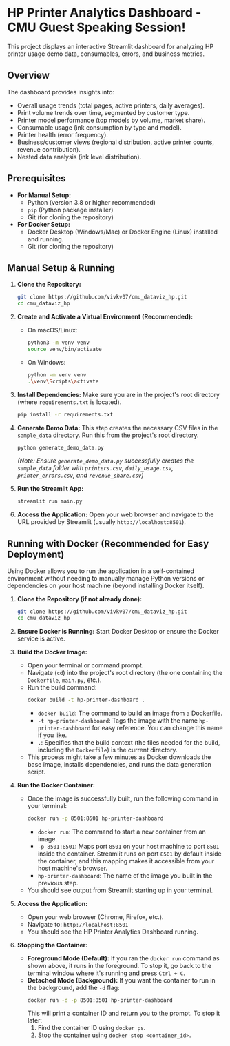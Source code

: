 # HP Printer Analytics Dashboard - CMU Guest Speaking Session!

This project displays an interactive Streamlit dashboard for analyzing HP printer usage demo data, consumables, errors, and business metrics.

## Overview

The dashboard provides insights into:
* Overall usage trends (total pages, active printers, daily averages).
* Print volume trends over time, segmented by customer type.
* Printer model performance (top models by volume, market share).
* Consumable usage (ink consumption by type and model).
* Printer health (error frequency).
* Business/customer views (regional distribution, active printer counts, revenue contribution).
* Nested data analysis (ink level distribution).

## Prerequisites

* **For Manual Setup:**
    * Python (version 3.8 or higher recommended)
    * `pip` (Python package installer)
    * Git (for cloning the repository)
* **For Docker Setup:**
    * Docker Desktop (Windows/Mac) or Docker Engine (Linux) installed and running.
    * Git (for cloning the repository)

## Manual Setup & Running

1.  **Clone the Repository:**
    ```bash
    git clone https://github.com/vivkv07/cmu_dataviz_hp.git
    cd cmu_dataviz_hp
    ```

2.  **Create and Activate a Virtual Environment (Recommended):**
    * On macOS/Linux:
        ```bash
        python3 -m venv venv
        source venv/bin/activate
        ```
    * On Windows:
        ```bash
        python -m venv venv
        .\venv\Scripts\activate
        ```

3.  **Install Dependencies:**
    Make sure you are in the project's root directory (where `requirements.txt` is located).
    ```bash
    pip install -r requirements.txt
    ```

4.  **Generate Demo Data:**
    This step creates the necessary CSV files in the `sample_data` directory. Run this from the project's root directory.
    ```bash
    python generate_demo_data.py
    ```
    *(Note: Ensure `generate_demo_data.py` successfully creates the `sample_data` folder with `printers.csv`, `daily_usage.csv`, `printer_errors.csv`, and `revenue_share.csv`)*

5.  **Run the Streamlit App:**
    ```bash
    streamlit run main.py
    ```

6.  **Access the Application:**
    Open your web browser and navigate to the URL provided by Streamlit (usually `http://localhost:8501`).

## Running with Docker (Recommended for Easy Deployment)

Using Docker allows you to run the application in a self-contained environment without needing to manually manage Python versions or dependencies on your host machine (beyond installing Docker itself).

1.  **Clone the Repository (if not already done):**
    ```bash
    git clone https://github.com/vivkv07/cmu_dataviz_hp.git
    cd cmu_dataviz_hp
    ```

2.  **Ensure Docker is Running:** Start Docker Desktop or ensure the Docker service is active.

3.  **Build the Docker Image:**
    * Open your terminal or command prompt.
    * Navigate (`cd`) into the project's root directory (the one containing the `Dockerfile`, `main.py`, etc.).
    * Run the build command:
        ```bash
        docker build -t hp-printer-dashboard .
        ```
        * `docker build`: The command to build an image from a Dockerfile.
        * `-t hp-printer-dashboard`: Tags the image with the name `hp-printer-dashboard` for easy reference. You can change this name if you like.
        * `.`: Specifies that the build context (the files needed for the build, including the `Dockerfile`) is the current directory.
    * This process might take a few minutes as Docker downloads the base image, installs dependencies, and runs the data generation script.

4.  **Run the Docker Container:**
    * Once the image is successfully built, run the following command in your terminal:
        ```bash
        docker run -p 8501:8501 hp-printer-dashboard
        ```
        * `docker run`: The command to start a new container from an image.
        * `-p 8501:8501`: Maps port `8501` on your host machine to port `8501` inside the container. Streamlit runs on port `8501` by default inside the container, and this mapping makes it accessible from your host machine's browser.
        * `hp-printer-dashboard`: The name of the image you built in the previous step.
    * You should see output from Streamlit starting up in your terminal.

5.  **Access the Application:**
    * Open your web browser (Chrome, Firefox, etc.).
    * Navigate to: `http://localhost:8501`
    * You should see the HP Printer Analytics Dashboard running.

6.  **Stopping the Container:**
    * **Foreground Mode (Default):** If you ran the `docker run` command as shown above, it runs in the foreground. To stop it, go back to the terminal window where it's running and press `Ctrl + C`.
    * **Detached Mode (Background):** If you want the container to run in the background, add the `-d` flag:
        ```bash
        docker run -d -p 8501:8501 hp-printer-dashboard
        ```
        This will print a container ID and return you to the prompt. To stop it later:
        1.  Find the container ID using `docker ps`.
        2.  Stop the container using `docker stop <container_id>`.

